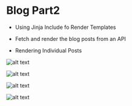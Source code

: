 # Blog Part2

- Using Jinja Include fo Render Templates

- Fetch and render the blog posts from an API

- Rendering Individual Posts

![alt text](?raw=true)

![alt text](?raw=true)

![alt text](?raw=true)

![alt text](?raw=true)
